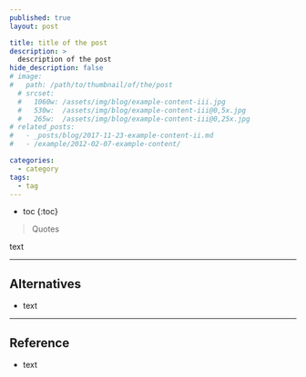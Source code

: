 ```yaml
---
published: true
layout: post

title: title of the post
description: >
  description of the post
hide_description: false
# image: 
#   path: /path/to/thumbnail/of/the/post
  # srcset:
  #   1060w: /assets/img/blog/example-content-iii.jpg
  #   530w:  /assets/img/blog/example-content-iii@0,5x.jpg
  #   265w:  /assets/img/blog/example-content-iii@0,25x.jpg
# related_posts:
#   - _posts/blog/2017-11-23-example-content-ii.md
#   - /example/2012-02-07-example-content/

categories:
  - category
tags:
  - tag
---
```


* toc
{:toc}

> Quotes

text

---
## Alternatives
- text

---
## Reference
- text